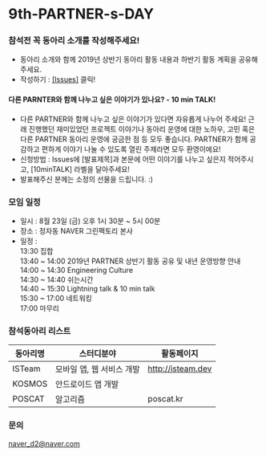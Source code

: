 # 9th-PARTNER-s-DAY

### 참석전 꼭 동아리 소개를 작성해주세요!
 - 동아리 소개와 함께 2019년 상반기 동아리 활동 내용과 하반기 활동 계획을 공유해주세요.
 - 작성하기 : [[Issues]](https://github.com/D2CAMPUS-PARTNER/9th-PARTNER-s-DAY/issues/new) 클릭!

#### 다른 PARNTER와 함께 나누고 싶은 이야기가 있나요? - 10 min TALK!
- 다른 PARTNER와 함께 나누고 싶은 이야기가 있다면 자유롭게 나누어 주세요! 근래 진행했던 재미있었던 프로젝트 이야기나 동아리 운영에 대한 노하우, 고민 혹은 다른 PARTNER 동아리 운영에 궁금한 점 등 모두 좋습니다. PARTNER가 함께 공감하고 편하게 이야기 나눌 수 있도록 열린 주제라면 모두 환영이에요!
- 신청방법 : Issues에 [발표제목]과 본문에 어떤 이야기를 나누고 싶은지 적어주시고, [10minTALK] 라벨을 달아주세요!
- 발표해주신 분께는 소정의 선물을 드립니다. :)

### 모임 일정
- 일시 : 8월 23일 (금) 오후 1시 30분 ~ 5시 00분
- 장소 : 정자동 NAVER 그린팩토리 본사
- 일정 :<br/>
13:30 집합<br/>
13:40 ~ 14:00 2019년 PARTNER 상반기 활동 공유 및 내년 운영방향 안내<br/>
14:00 ~ 14:30 Engineering Culture<br/>
14:30 ~ 14:40 쉬는시간<br/>
14:40 ~ 15:30 Lightning talk & 10 min talk<br/>
15:30 ~ 17:00 네트워킹<br/>
17:00 마무리<br/>

### 참석동아리 리스트

동아리명|스터디분야|활동페이지
--------------|----------|----------
ISTeam | 모바일 앱, 웹 서비스 개발 | http://isteam.dev
KOSMOS | 안드로이드 앱 개발 | 
POSCAT | 알고리즘 | poscat.kr

### 문의
naver_d2@naver.com
